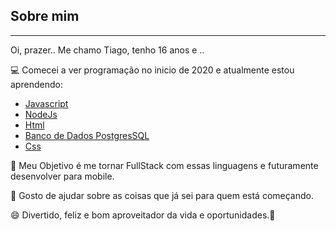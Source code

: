 ## Sobre mim
___
<p>
Oi, prazer.. Me chamo Tiago, tenho 16 anos e .. 
</p>
💻 Comecei a ver programação no inicio de 2020 e atualmente estou aprendendo:
<ul> 
    <li>
        <a href="https://developer.mozilla.org/pt-BR/docs/Web/JavaScript"> Javascript</a> 
    </li>
    <li>
        <a href="https://nodejs.org/en/"> NodeJs </a>
    </li>
    <li>
        <a href="https://developer.mozilla.org/pt-BR/docs/Web/HTML"> Html </a>
    </li>
    <li>
        <a href="#">Banco de Dados PostgresSQL </a>
    </li>
    <li>
        <a href="https://developer.mozilla.org/pt-BR/docs/Web/CSS"> Css </a>
    </li>
</ul>

<p>
🚀 Meu Objetivo é me tornar FullStack com essas linguagens e futuramente desenvolver para mobile.
</p>

<p>
👥 Gosto de ajudar sobre as coisas que já sei para quem está começando.
</p>
<p>
😄 Divertido, feliz e bom aproveitador da vida e oportunidades.💜
</p>
